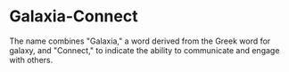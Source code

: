 # Galaxia-Connect
The name combines "Galaxia," a word derived from the Greek word for galaxy, and "Connect," to indicate the ability to communicate and engage with others. 

